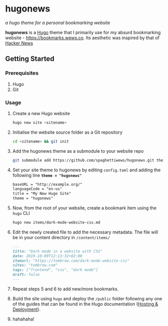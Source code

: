 # hugonews 
*a hugo theme for a personal bookmarking website*

**hugonews** is a [Hugo](https://gohugo.io) theme that I primarily use for my absurd bookmarking website - https://bookmarks.wews.co. Its aesthetic was inspired by that of [Hacker News](https://news.ycombinator.com)

## Getting Started

### Prerequisites
1. Hugo
1. Git

### Usage

1. Create a new Hugo website 
    ```bash
    hugo new site <sitename>
    ```

2. Initialise the website source folder as a Git repository
    ```bash
    cd <sitename> && git init
    ```

3. Add the hugonews theme as a submodule to your website repo
    ```bash
    git submodule add https://github.com/spaghettiwews/hugonews.git themes/hugonews
    ```

4. Set your site theme to hugonews by editing `config.toml` and adding the following line **`theme = "hugonews"`**
    ```markdown
    baseURL = "http://example.org/"
    languageCode = "en-us"
    title = "My New Hugo Site"
    theme = "hugonews"
    ```

5. Now, from the root of your website, create a bookmark item using the `hugo` CLI
    ```bash
    hugo new items/dark-mode-website-css.md
    ```

6. Edit the newly created file to add the necessary metadata. The file will be in your content directory in `/content/items/`
    ```markdown
    ---
    title: "Dark mode in a website with CSS"
    date: 2019-10-09T12:13:32+02:00
    itemurl: "https://tombrow.com/dark-mode-website-css"
    sites: "tombrow.com"
    tags: ["frontend", "css", "dark mode"]
    draft: false
    ---
    ```
7. Repeat steps 5 and 6 to add new/more bookmarks.
8. Build the site using `hugo` and deploy the `/public` folder following any one of the guides that can be found in the Hugo documentation ([Hosting & Deployment](https://gohugo.io/hosting-and-deployment/)).
9. hahahaha!


